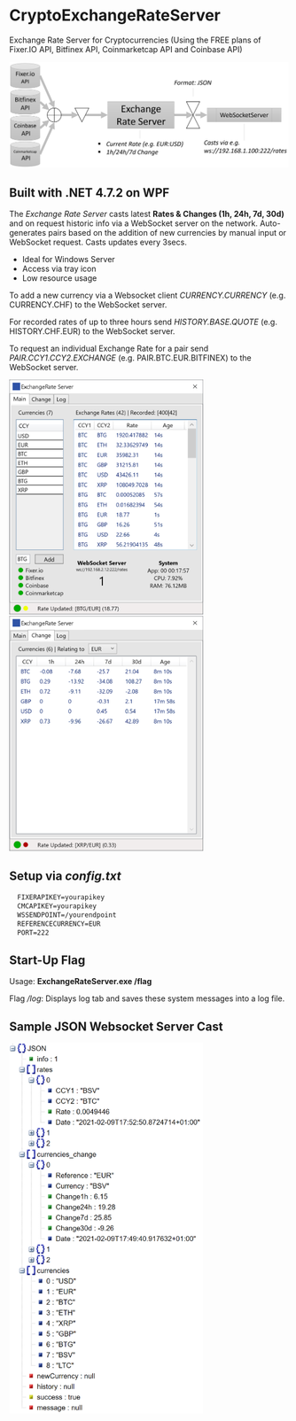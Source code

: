 # CryptoExchangeRateServer

Exchange Rate Server for Cryptocurrencies (Using the FREE plans of Fixer.IO API, Bitfinex API, Coinmarketcap API and Coinbase API)

<img src="flow.png">

## Built with .NET 4.7.2 on WPF

The *Exchange Rate Server* casts latest **Rates & Changes (1h, 24h, 7d, 30d)** and on request historic info via a WebSocket server on the network.
Auto-generates pairs based on the addition of new currencies by manual input or WebSocket request. Casts updates every 3secs.

* Ideal for Windows Server
* Access via tray icon
* Low resource usage

To add a new currency via a Websocket client *CURRENCY.CURRENCY* (e.g. CURRENCY.CHF) to the WebSocket server.

For recorded rates of up to three hours send *HISTORY.BASE.QUOTE* (e.g. HISTORY.CHF.EUR) to the WebSocket server.

To request an individual Exchange Rate for a pair send *PAIR.CCY1.CCY2.EXCHANGE* (e.g. PAIR.BTC.EUR.BITFINEX) to the WebSocket server.

<img src="shot_A.png" width="350">
<img src="shot_B.png" width="350">

## Setup via *config.txt* 

      FIXERAPIKEY=yourapikey
      CMCAPIKEY=yourapikey
      WSSENDPOINT=/yourendpoint
      REFERENCECURRENCY=EUR
      PORT=222

## Start-Up Flag

Usage: **ExchangeRateServer.exe /flag**

Flag _/log_: Displays log tab and saves these system messages into a log file.


## Sample JSON Websocket Server Cast

<img src="json.png" width="350">
